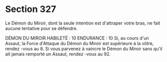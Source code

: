 # Section 327

Le Démon du Miroir, dont la seule intention est d'attraper votre bras, ne fait aucune
tentative pour se défendre.

DÉMON DU MIROIR
HABILETÉ  : 10 ENDURANCE  : 10
Si, au cours d'un Assaut, la Force d'Attaque du Démon du Miroir est supérieure à la vôtre,
rendez -vous au 8. Si vous parvenez à vaincre le Démon du Miroir sans qu'il ait jamais
remporté un Assaut, rendez -vous au 92.